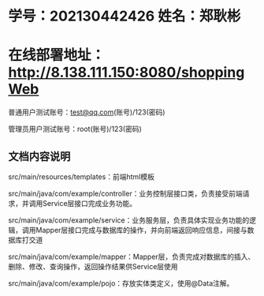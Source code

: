 # 学号：202130442426     姓名：郑耿彬
# 在线部署地址：http://8.138.111.150:8080/shoppingWeb
普通用户测试账号：test@qq.com(账号)/123(密码)

管理员用户测试账号：root(账号)/123(密码)

## 文档内容说明
src/main/resources/templates：前端html模板

src/main/java/com/example/controller：业务控制层接口类，负责接受前端请求，并调用Service层接口完成业务功能。

src/main/java/com/example/service：业务服务层，负责具体实现业务功能的逻辑，调用Mapper层接口完成与数据库的操作，并向前端返回响应信息，间接与数据库打交道

src/main/java/com/example/mapper：Mapper层，负责完成对数据库的插入、删除、修改、查询操作，返回操作结果供Service层使用

src/main/java/com/example/pojo：存放实体类定义，使用@Data注解。


